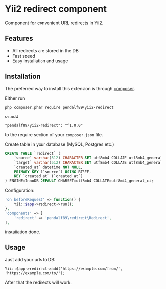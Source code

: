 Yii2 redirect component
================
Component for convenient URL redirects in Yii2.

Features
------------
* All redirects are stored in the DB
* Fast speed
* Easy installation and usage

Installation
------------
The preferred way to install this extension is through [composer](https://getcomposer.org/download/).

Either run

```
php composer.phar require pendalf89/yii2-redirect
```

or add

```
"pendalf89/yii2-redirect": "^1.0.0"
```

to the require section of your `composer.json` file.

Create table in your database (MySQL, Postgres etc.)
```sql
CREATE TABLE `redirect` (
    `source` varchar(512) CHARACTER SET utf8mb4 COLLATE utf8mb4_general_ci NOT NULL,
    `target` varchar(512) CHARACTER SET utf8mb4 COLLATE utf8mb4_general_ci NOT NULL,
    `created_at` datetime NOT NULL,
    PRIMARY KEY (`source`) USING BTREE,
    KEY `created_at` (`created_at`)
) ENGINE=InnoDB DEFAULT CHARSET=utf8mb4 COLLATE=utf8mb4_general_ci;
```

Configuration:

```php
'on beforeRequest' => function() {
    Yii::$app->redirect->run();
},
'components' => [
    'redirect' => 'pendalf89\redirect\Redirect',
],
```

Installation done.

Usage
------------
Just add your urls to DB:

```
Yii::$app->redirect->add('https://example.com/from/', 'https://example.com/to/');
```

After that the redirects will work.